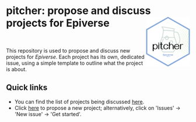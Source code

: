 # pitcher: propose and discuss projects for Epiverse <img src="figures/pitcher_hex.png" align="right" width="120" />

<br>

This repository is used to propose and discuss new projects for *Epiverse*. Each project has its own, dedicated issue, using a simple template to outline what the project is about. 


## Quick links

* You can find the list of projects being discussed [here](https://github.com/epiverse-trace/pitcher/issues).
* Click [here](https://github.com/epiverse-trace/pitcher/issues/new?assignees=&labels=project+idea&template=project-idea.md&title=%5BPROJECT+IDEA%5D) to propose a new project; alternatively, click on 'Issues' -> 'New issue' -> 'Get started'.
